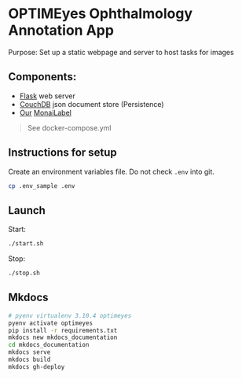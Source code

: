 # OPTIMEyes Ophthalmology Annotation App

Purpose: Set up a static webpage and server to host tasks for images 


## Components:

* [Flask](https://flask.palletsprojects.com/en/3.0.x/) web server
* [CouchDB](https://couchdb.apache.org/) json document store (Persistence)  
* [Our](https://github.com/QTIM-Lab/segmentationMonaiLabel) [MonaiLabel](https://github.com/Project-MONAI/MONAILabel)
> See docker-compose.yml

## Instructions for setup
Create an environment variables file. Do not check `.env` into git.
```bash
cp .env_sample .env
```

## Launch
Start:
```bash
./start.sh
```
Stop:
```bash
./stop.sh
```


## Mkdocs
```bash
# pyenv virtualenv 3.10.4 optimeyes
pyenv activate optimeyes
pip install -r requirements.txt
mkdocs new mkdocs_documentation
cd mkdocs_documentation
mkdocs serve
mkdocs build
mkdocs gh-deploy
```